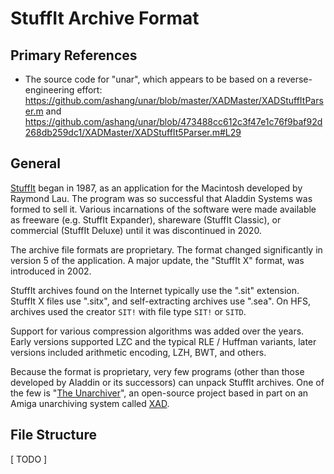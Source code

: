 # StuffIt Archive Format #

## Primary References ##

- The source code for "unar", which appears to be based on a reverse-engineering effort:
  https://github.com/ashang/unar/blob/master/XADMaster/XADStuffItParser.m and
  https://github.com/ashang/unar/blob/473488cc612c3f47e1c76f9baf92d268db259dc1/XADMaster/XADStuffIt5Parser.m#L29

## General ##

[StuffIt](https://en.wikipedia.org/wiki/StuffIt) began in 1987, as an application for the
Macintosh developed by Raymond Lau.  The program was so successful that Aladdin Systems was formed
to sell it.  Various incarnations of the software were made available as freeware (e.g. StuffIt
Expander), shareware (StuffIt Classic), or commercial (StuffIt Deluxe) until it was discontinued
in 2020.

The archive file formats are proprietary.  The format changed significantly in version 5 of the
application.  A major update, the "StuffIt X" format, was introduced in 2002.

StuffIt archives found on the Internet typically use the ".sit" extension.  StuffIt X files
use ".sitx", and self-extracting archives use ".sea".  On HFS, archives used the creator `SIT!`
with file type `SIT!` or `SITD`.

Support for various compression algorithms was added over the years.  Early versions supported
LZC and the typical RLE / Huffman variants, later versions included arithmetic encoding, LZH,
BWT, and others.

Because the format is proprietary, very few programs (other than those developed by Aladdin or
its successors) can unpack StuffIt archives.  One of the few is
"[The Unarchiver](https://theunarchiver.com/command-line)", an open-source project based in
part on an Amiga unarchiving system called [XAD](https://en.wikipedia.org/wiki/XAD_(software)).

## File Structure ##

[ TODO ]
